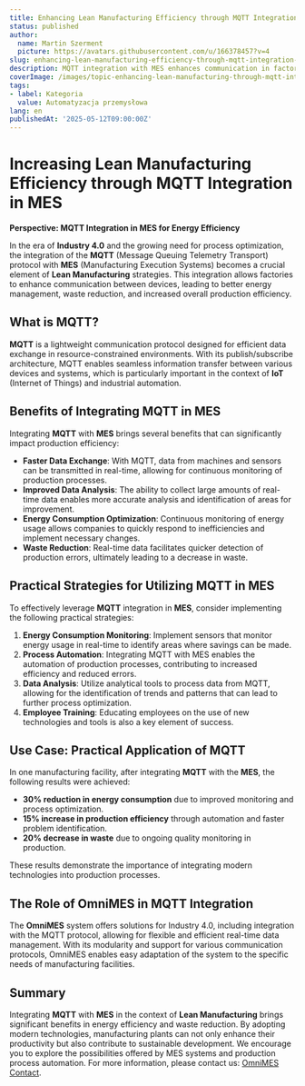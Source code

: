 ```yaml
---
title: Enhancing Lean Manufacturing Efficiency through MQTT Integration in MES
status: published
author:
  name: Martin Szerment
  picture: https://avatars.githubusercontent.com/u/166378457?v=4
slug: enhancing-lean-manufacturing-efficiency-through-mqtt-integration-in-mes
description: MQTT integration with MES enhances communication in factories, optimizing energy consumption and reducing waste in Lean Manufacturing.
coverImage: /images/topic-enhancing-lean-manufacturing-through-mqtt-integration-in-mes-for-energy-efficiency-in-connected-factories-this-top.png
tags:
- label: Kategoria
  value: Automatyzacja przemysłowa
lang: en
publishedAt: '2025-05-12T09:00:00Z'
---
```

# Increasing Lean Manufacturing Efficiency through MQTT Integration in MES

**Perspective: MQTT Integration in MES for Energy Efficiency**

In the era of **Industry 4.0** and the growing need for process optimization, the integration of the **MQTT** (Message Queuing Telemetry Transport) protocol with **MES** (Manufacturing Execution Systems) becomes a crucial element of **Lean Manufacturing** strategies. This integration allows factories to enhance communication between devices, leading to better energy management, waste reduction, and increased overall production efficiency.

## What is MQTT?

**MQTT** is a lightweight communication protocol designed for efficient data exchange in resource-constrained environments. With its publish/subscribe architecture, MQTT enables seamless information transfer between various devices and systems, which is particularly important in the context of **IoT** (Internet of Things) and industrial automation.

## Benefits of Integrating MQTT in MES

Integrating **MQTT** with **MES** brings several benefits that can significantly impact production efficiency:

- **Faster Data Exchange**: With MQTT, data from machines and sensors can be transmitted in real-time, allowing for continuous monitoring of production processes.
- **Improved Data Analysis**: The ability to collect large amounts of real-time data enables more accurate analysis and identification of areas for improvement.
- **Energy Consumption Optimization**: Continuous monitoring of energy usage allows companies to quickly respond to inefficiencies and implement necessary changes.
- **Waste Reduction**: Real-time data facilitates quicker detection of production errors, ultimately leading to a decrease in waste.

## Practical Strategies for Utilizing MQTT in MES

To effectively leverage **MQTT** integration in **MES**, consider implementing the following practical strategies:

1. **Energy Consumption Monitoring**: Implement sensors that monitor energy usage in real-time to identify areas where savings can be made.
2. **Process Automation**: Integrating MQTT with MES enables the automation of production processes, contributing to increased efficiency and reduced errors.
3. **Data Analysis**: Utilize analytical tools to process data from MQTT, allowing for the identification of trends and patterns that can lead to further process optimization.
4. **Employee Training**: Educating employees on the use of new technologies and tools is also a key element of success.

## Use Case: Practical Application of MQTT

In one manufacturing facility, after integrating **MQTT** with the **MES**, the following results were achieved:

- **30% reduction in energy consumption** due to improved monitoring and process optimization.
- **15% increase in production efficiency** through automation and faster problem identification.
- **20% decrease in waste** due to ongoing quality monitoring in production.

These results demonstrate the importance of integrating modern technologies into production processes.

## The Role of OmniMES in MQTT Integration

The **OmniMES** system offers solutions for Industry 4.0, including integration with the MQTT protocol, allowing for flexible and efficient real-time data management. With its modularity and support for various communication protocols, OmniMES enables easy adaptation of the system to the specific needs of manufacturing facilities.

## Summary

Integrating **MQTT** with **MES** in the context of **Lean Manufacturing** brings significant benefits in energy efficiency and waste reduction. By adopting modern technologies, manufacturing plants can not only enhance their productivity but also contribute to sustainable development. We encourage you to explore the possibilities offered by MES systems and production process automation. For more information, please contact us: [OmniMES Contact](https://www.omnimes.com/en/contact).

